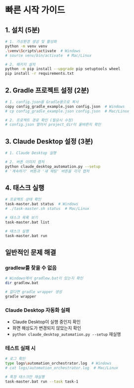 # 빠른 시작 가이드

## 1. 설치 (5분)

```bash
# 1. 가상환경 생성 및 활성화
python -m venv venv
.\venv\Scripts\activate  # Windows
# source venv/bin/activate  # Mac/Linux

# 2. 패키지 설치
python -m pip install --upgrade pip setuptools wheel
pip install -r requirements.txt
```

## 2. Gradle 프로젝트 설정 (2분)

```bash
# 1. config.json을 Gradle용으로 복사
copy config_gradle_example.json config.json  # Windows
# cp config_gradle_example.json config.json  # Mac/Linux

# 2. 프로젝트 경로 확인 (필요시 수정)
# config.json 열어서 project_dir이 올바른지 확인
```

## 3. Claude Desktop 설정 (3분)

```bash
# 1. Claude Desktop 실행

# 2. 버튼 이미지 캡처
python claude_desktop_automation.py --setup
# '계속하기' 버튼과 '새 채팅' 버튼을 각각 캡처
```

## 4. 태스크 실행

```bash
# 프로젝트 상태 확인
task-master.bat status  # Windows
# ./task-master.sh status  # Mac/Linux

# 태스크 목록 보기
task-master.bat list

# 태스크 실행
task-master.bat run
```

## 일반적인 문제 해결

### gradlew를 찾을 수 없음
```bash
# Windows에서 gradlew.bat이 있는지 확인
dir gradlew.bat

# 없다면 gradle wrapper 생성
gradle wrapper
```

### Claude Desktop 자동화 실패
- Claude Desktop이 실행 중인지 확인
- 화면 해상도가 변경되지 않았는지 확인
- `python claude_desktop_automation.py --setup` 재실행

### 테스트 실패 시
```bash
# 로그 확인
type logs\automation_orchestrator.log  # Windows
# cat logs/automation_orchestrator.log  # Mac/Linux

# 특정 태스크만 재실행
task-master.bat run --task task-1
```